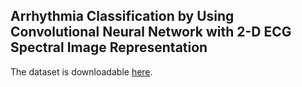 ## Arrhythmia Classification by Using Convolutional Neural Network with  2-D ECG Spectral Image Representation

The dataset is downloadable [here](https://www.kaggle.com/datasets/mondejar/mitbih-database).
